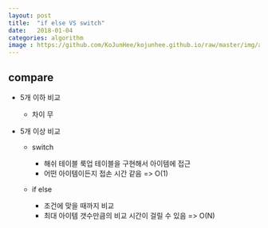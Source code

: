 ```yaml
---
layout: post
title:  "if else VS switch"
date:   2018-01-04
categories: algorithm
image : https://github.com/KoJunHee/kojunhee.github.io/raw/master/img/algorithm.png
---
```


## compare

- 5개 이하 비교

	- 차이 무

- 5개 이상 비교

	- switch

		- 해쉬 테이블 룩업 테이블을 구현해서 아이템에 접근
		- 어떤 아이템이든지 접손 시간 같음 => O(1)
	
	- if else

		- 조건에 맞을 때까지 비교
		- 최대 아이템 갯수만큼의 비교 시간이 걸릴 수 있음 => O(N)









	 
